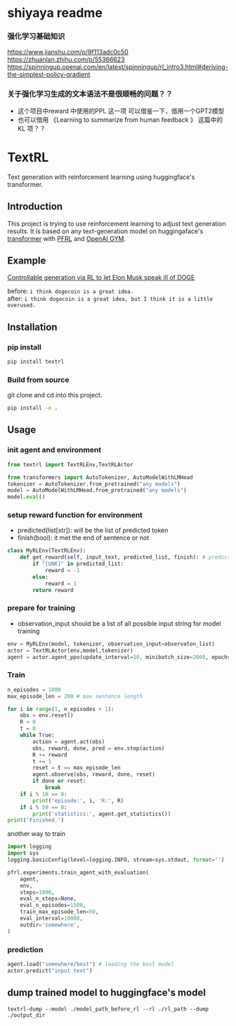 # shiyaya readme

### 强化学习基础知识

https://www.jianshu.com/p/9f113adc0c50
https://zhuanlan.zhihu.com/p/55366623
https://spinningup.openai.com/en/latest/spinningup/rl_intro3.html#deriving-the-simplest-policy-gradient

### 关于强化学习生成的文本语法不是很顺畅的问题？？

- 这个项目中reward 中使用的PPL 这一项 可以借鉴一下，借用一个GPT2模型
- 也可以借用 《Learning to summarize from human feedback 》 这篇中的 KL 项？？


# TextRL

Text generation with reinforcement learning using huggingface's transformer.

## Introduction

This project is trying to use reinforcement learning to adjust text generation results.
It is based on any text-generation model on huggingaface's [transformer](https://github.com/huggingface/transformers) with [PFRL](https://github.com/pfnet/pfrl) and [OpenAI GYM](https://gym.openai.com).

## Example   
[Controllable generation via RL to let Elon Musk speak ill of DOGE
](https://voidful.dev/jupyter/2021/07/25/textrl-elon-musk.html)

before: `i think dogecoin is a great idea.`    
after: `i think dogecoin is a great idea, but I think it is a little overused.`    

## Installation
### pip install
```bash
pip install textrl
```

### Build from source
git clone and cd into this project.
```bash
pip install -e .
```

## Usage
### init agent and environment
```python
from textrl import TextRLEnv,TextRLActor

from transformers import AutoTokenizer, AutoModelWithLMHead  
tokenizer = AutoTokenizer.from_pretrained("any models")  
model = AutoModelWithLMHead.from_pretrained("any models")
model.eval()
```
### setup reward function for environment
* predicted(list[str]): will be the list of predicted token
* finish(bool): it met the end of sentence or not
```python
class MyRLEnv(TextRLEnv):
    def get_reward(self, input_text, predicted_list, finish): # predicted will be the list of predicted token
        if "[UNK]" in predicted_list:
            reward = -1
        else:
            reward = 1
        return reward
```

### prepare for training
* observation_input should be a list of all possible input string for model training
```python
env = MyRLEnv(model, tokenizer, observation_input=observaton_list)
actor = TextRLActor(env,model,tokenizer)
agent = actor.agent_ppo(update_interval=10, minibatch_size=2000, epochs=20)
```

### Train
```python
n_episodes = 1000
max_episode_len = 200 # max sentence length

for i in range(1, n_episodes + 1):
    obs = env.reset()
    R = 0 
    t = 0 
    while True:
        action = agent.act(obs)
        obs, reward, done, pred = env.step(action)
        R += reward
        t += 1
        reset = t == max_episode_len
        agent.observe(obs, reward, done, reset)
        if done or reset:
            break
    if i % 10 == 0:
        print('episode:', i, 'R:', R)
    if i % 50 == 0:
        print('statistics:', agent.get_statistics())
print('Finished.')
```
another way to train
```python
import logging
import sys
logging.basicConfig(level=logging.INFO, stream=sys.stdout, format='')

pfrl.experiments.train_agent_with_evaluation(
    agent,
    env,
    steps=1000,
    eval_n_steps=None,
    eval_n_episodes=1500,       
    train_max_episode_len=50,  
    eval_interval=10000,
    outdir='somewhere', 
)
```

### prediction
```python
agent.load("somewhere/best") # loading the best model
actor.predict("input text")
```

## dump trained model to huggingface's model
```shell
textrl-dump --model ./model_path_before_rl --rl ./rl_path --dump ./output_dir
```
